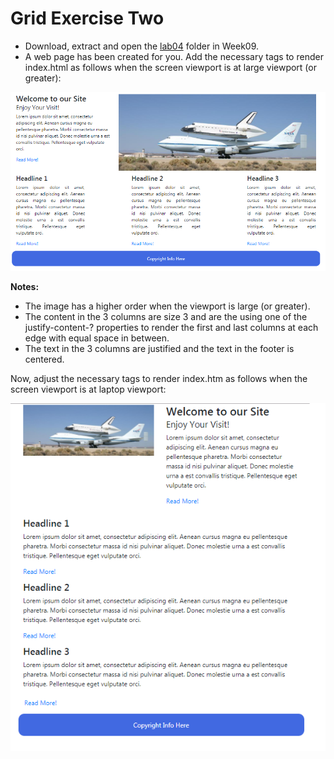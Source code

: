 
# Grid Exercise Two

- Download, extract and open the [lab04](archives/lab04.zip) folder in Week09.
- A web page has been created for you. Add the necessary tags to render index.html as follows when the screen
viewport is at large viewport (or greater):

![](img/ordered.png)


**Notes:**

- The image has a higher order when the viewport is large (or greater).
- The content in the 3 columns are size 3 and are the using one of the justify-content-? properties to render the first and
last columns at each edge with equal space in between.
- The text in the 3 columns are justified and the text in the footer is centered.

Now, adjust the necessary tags to render index.htm as follows when the screen viewport is at laptop viewport:

![](img/orders2.png)
